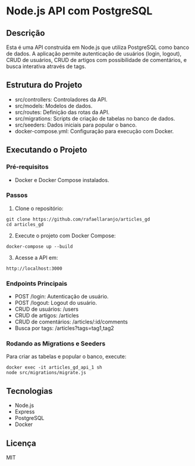 # Node.js API com PostgreSQL

## Descrição
Esta é uma API construída em Node.js que utiliza PostgreSQL como banco de dados. A aplicação permite autenticação de usuários (login, logout), CRUD de usuários, CRUD de artigos com possibilidade de comentários, e busca interativa através de tags.

## Estrutura do Projeto
- src/controllers: Controladores da API.
- src/models: Modelos de dados.
- src/routes: Definição das rotas da API.
- src/migrations: Scripts de criação de tabelas no banco de dados.
- src/seeders: Dados iniciais para popular o banco.
- docker-compose.yml: Configuração para execução com Docker.

## Executando o Projeto
### Pré-requisitos
- Docker e Docker Compose instalados.

### Passos
1. Clone o repositório:
```
git clone https://github.com/rafaellaranjo/articles_gd
cd articles_gd
```
2. Execute o projeto com Docker Compose:
```
docker-compose up --build
```
3. Acesse a API em:
```
http://localhost:3000
```

### Endpoints Principais
- POST /login: Autenticação de usuário.
- POST /logout: Logout do usuário.
- CRUD de usuários: /users
- CRUD de artigos: /articles
- CRUD de comentários: /articles/:id/comments
- Busca por tags: /articles?tags=tag1,tag2

### Rodando as Migrations e Seeders
Para criar as tabelas e popular o banco, execute:
```
docker exec -it articles_gd_api_1 sh
node src/migrations/migrate.js
```

## Tecnologias
- Node.js
- Express
- PostgreSQL
- Docker

## Licença
MIT
